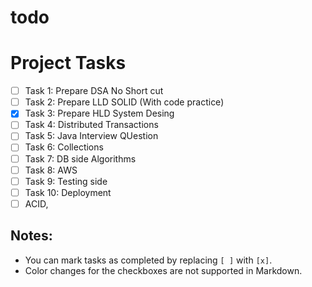 # todo

# Project Tasks

- [ ] Task 1: Prepare DSA No Short cut
- [ ] Task 2: Prepare LLD SOLID (With code practice)
- [X] Task 3: Prepare HLD System Desing
- [ ] Task 4: Distributed Transactions
- [ ] Task 5: Java Interview QUestion
- [ ] Task 6: Collections
- [ ] Task 7: DB side Algorithms
- [ ] Task 8: AWS
- [ ] Task 9: Testing side
- [ ] Task 10: Deployment
- [ ] ACID,

## Notes:
- You can mark tasks as completed by replacing `[ ]` with `[x]`.
- Color changes for the checkboxes are not supported in Markdown.
